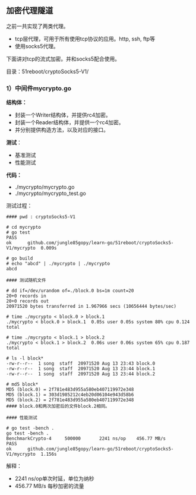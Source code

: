 ## 加密代理隧道

之前一共实现了两类代理。

* tcp层代理，可用于所有使用tcp协议的应用。http, ssh, ftp等
* 使用socks5代理。


下面讲对tcp的流式加密。并和socks5配合使用。



目录：51reboot/cryptoSocks5-V1/

### 1）中间件mycrypto.go

**结构体：**

* 封装一个Writer结构体，并提供rc4加密。
* 封装一个Reader结构体，并提供一个rc4加密。
* 并分别提供构造方法，以及对应的接口。

**测试**：

* 基准测试
* 性能测试

**代码：**

* ./mycrypto/mycrypto.go
* ./mycrypto/mycrypto_test.go



测试过程：

```shell
#### pwd : cryptoSocks5-V1

# cd mycrypto
# go test
PASS
ok  	github.com/jungle85gopy/learn-go/51reboot/cryptoSocks5-V1/mycrypto	0.009s

# go build
# echo "abcd" | ./mycrypto | ./mycrypto
abcd

#### 测试随机文件

# dd if=/dev/urandom of=./block.0 bs=1m count=20
20+0 records in
20+0 records out
20971520 bytes transferred in 1.967966 secs (10656444 bytes/sec)

# time ./mycrypto < block.0 > block.1
./mycrypto < block.0 > block.1  0.05s user 0.05s system 80% cpu 0.124 total 

# time ./mycrypto < block.1 > block.2
./mycrypto < block.1 > block.2  0.06s user 0.06s system 65% cpu 0.187 total

# ls -l block*
-rw-r--r--  1 song  staff  20971520 Aug 13 23:43 block.0
-rw-r--r--  1 song  staff  20971520 Aug 13 23:44 block.1
-rw-r--r--  1 song  staff  20971520 Aug 13 23:44 block.2

# md5 block*
MD5 (block.0) = 2f781e483d955a580eb407119972e348
MD5 (block.1) = 303d1985212c4eb20d06104e943d58b6
MD5 (block.2) = 2f781e483d955a580eb407119972e348
#### block.0和两次加密后的文件block.2相同。

#### 性能测试

# go test -bench .
go test -bench .
BenchmarkCrypto-4     500000	   2241 ns/op	 456.77 MB/s
PASS
ok  	github.com/jungle85gopy/learn-go/51reboot/cryptoSocks5-V1/mycrypto	1.156s
```

解释：

* 2241 ns/op单次时延，单位为纳秒
* 456.77 MB/s 每秒加密的流量




